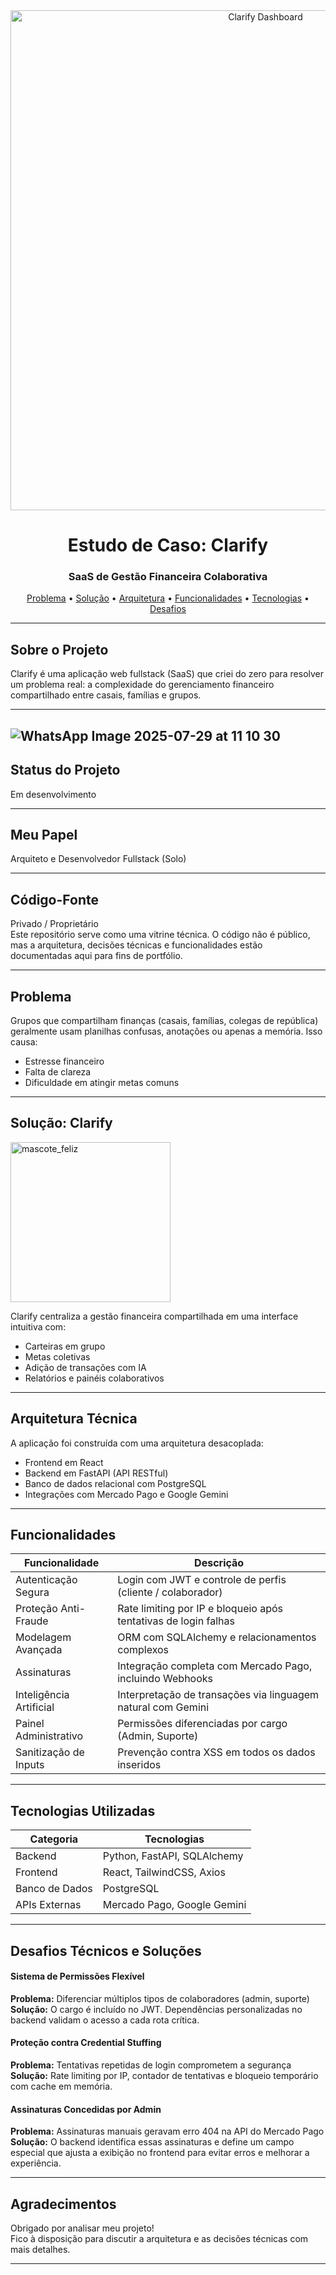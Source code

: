 <div align="center">
  <img src="https://placehold.co/1200x600/0f172a/3b82f6?text=Clarify&font=inter" alt="Clarify Dashboard" width="800"/>
  <h1><strong>Estudo de Caso: Clarify</strong></h1>
  <h3>SaaS de Gestão Financeira Colaborativa</h3>
  <p>
    <a href="#problema">Problema</a> •
    <a href="#solucao">Solução</a> •
    <a href="#arquitetura">Arquitetura</a> •
    <a href="#funcionalidades">Funcionalidades</a> •
    <a href="#tecnologias">Tecnologias</a> •
    <a href="#desafios">Desafios</a>
  </p>
</div>

---

## Sobre o Projeto

Clarify é uma aplicação web fullstack (SaaS) que criei do zero para resolver um problema real: a complexidade do gerenciamento financeiro compartilhado entre casais, famílias e grupos.

---
![WhatsApp Image 2025-07-29 at 11 10 30](https://github.com/user-attachments/assets/bc31dc0b-7191-4b06-b971-f2f360abcd3a)
---


## Status do Projeto

Em desenvolvimento

---

## Meu Papel

Arquiteto e Desenvolvedor Fullstack (Solo)

---

## Código-Fonte

Privado / Proprietário  
Este repositório serve como uma vitrine técnica. O código não é público, mas a arquitetura, decisões técnicas e funcionalidades estão documentadas aqui para fins de portfólio.

---

<h2 id="problema">Problema</h2>

Grupos que compartilham finanças (casais, famílias, colegas de república) geralmente usam planilhas confusas, anotações ou apenas a memória. Isso causa:

- Estresse financeiro  
- Falta de clareza  
- Dificuldade em atingir metas comuns  

---

<h2 id="solucao">Solução: Clarify</h2>
<img width="256" height="256" alt="mascote_feliz" src="https://github.com/user-attachments/assets/45b89ae9-311c-4d5e-9256-61df71b87165" />


Clarify centraliza a gestão financeira compartilhada em uma interface intuitiva com:

- Carteiras em grupo  
- Metas coletivas  
- Adição de transações com IA  
- Relatórios e painéis colaborativos  

---

<h2 id="arquitetura">Arquitetura Técnica</h2>

A aplicação foi construída com uma arquitetura desacoplada:

- Frontend em React  
- Backend em FastAPI (API RESTful)  
- Banco de dados relacional com PostgreSQL  
- Integrações com Mercado Pago e Google Gemini  

---

<h2 id="funcionalidades">Funcionalidades</h2>

<table>
  <thead>
    <tr>
      <th>Funcionalidade</th>
      <th>Descrição</th>
    </tr>
  </thead>
  <tbody>
    <tr>
      <td>Autenticação Segura</td>
      <td>Login com JWT e controle de perfis (cliente / colaborador)</td>
    </tr>
    <tr>
      <td>Proteção Anti-Fraude</td>
      <td>Rate limiting por IP e bloqueio após tentativas de login falhas</td>
    </tr>
    <tr>
      <td>Modelagem Avançada</td>
      <td>ORM com SQLAlchemy e relacionamentos complexos</td>
    </tr>
    <tr>
      <td>Assinaturas</td>
      <td>Integração completa com Mercado Pago, incluindo Webhooks</td>
    </tr>
    <tr>
      <td>Inteligência Artificial</td>
      <td>Interpretação de transações via linguagem natural com Gemini</td>
    </tr>
    <tr>
      <td>Painel Administrativo</td>
      <td>Permissões diferenciadas por cargo (Admin, Suporte)</td>
    </tr>
    <tr>
      <td>Sanitização de Inputs</td>
      <td>Prevenção contra XSS em todos os dados inseridos</td>
    </tr>
  </tbody>
</table>

---

<h2 id="tecnologias">Tecnologias Utilizadas</h2>

<table>
  <thead>
    <tr>
      <th>Categoria</th>
      <th>Tecnologias</th>
    </tr>
  </thead>
  <tbody>
    <tr>
      <td>Backend</td>
      <td>Python, FastAPI, SQLAlchemy</td>
    </tr>
    <tr>
      <td>Frontend</td>
      <td>React, TailwindCSS, Axios</td>
    </tr>
    <tr>
      <td>Banco de Dados</td>
      <td>PostgreSQL</td>
    </tr>
    <tr>
      <td>APIs Externas</td>
      <td>Mercado Pago, Google Gemini</td>
    </tr>
  </tbody>
</table>

---

<h2 id="desafios">Desafios Técnicos e Soluções</h2>

<h4>Sistema de Permissões Flexível</h4>
<strong>Problema:</strong> Diferenciar múltiplos tipos de colaboradores (admin, suporte)  
<strong>Solução:</strong> O cargo é incluído no JWT. Dependências personalizadas no backend validam o acesso a cada rota crítica.

<h4>Proteção contra Credential Stuffing</h4>
<strong>Problema:</strong> Tentativas repetidas de login comprometem a segurança  
<strong>Solução:</strong> Rate limiting por IP, contador de tentativas e bloqueio temporário com cache em memória.

<h4>Assinaturas Concedidas por Admin</h4>
<strong>Problema:</strong> Assinaturas manuais geravam erro 404 na API do Mercado Pago  
<strong>Solução:</strong> O backend identifica essas assinaturas e define um campo especial que ajusta a exibição no frontend para evitar erros e melhorar a experiência.

---

## Agradecimentos

Obrigado por analisar meu projeto!  
Fico à disposição para discutir a arquitetura e as decisões técnicas com mais detalhes.

---



